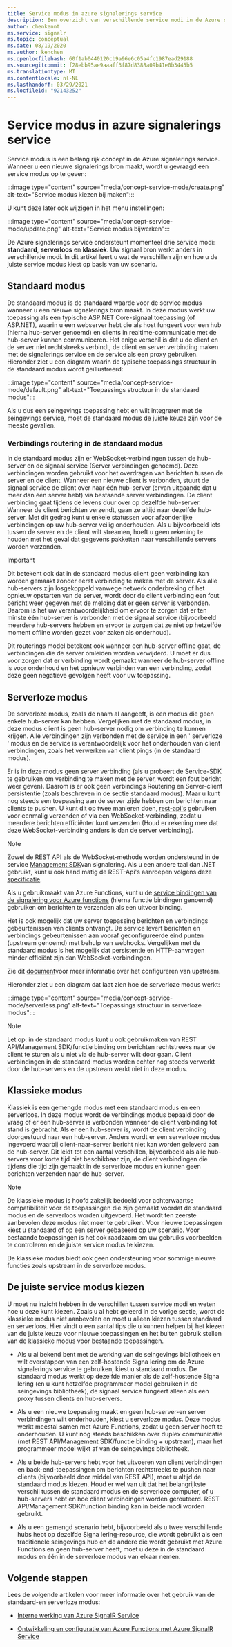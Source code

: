 ```yaml
---
title: Service modus in azure signalerings service
description: Een overzicht van verschillende service modi in de Azure signalerings service, waarin de verschillen en de toepasselijke gebruikers scenario's worden uitgelegd
author: chenkennt
ms.service: signalr
ms.topic: conceptual
ms.date: 08/19/2020
ms.author: kenchen
ms.openlocfilehash: 60f1ab0440120cb9a96e6c05a4fc1987ead29188
ms.sourcegitcommit: f28ebb95ae9aaaff3f87d8388a09b41e0b3445b5
ms.translationtype: MT
ms.contentlocale: nl-NL
ms.lasthandoff: 03/29/2021
ms.locfileid: "92143252"
---
```

# <a name="service-mode-in-azure-signalr-service"></a>Service modus in azure signalerings service

Service modus is een belang rijk concept in de Azure signalerings service. Wanneer u een nieuwe signalerings bron maakt, wordt u gevraagd een service modus op te geven:

:::image type="content" source="media/concept-service-mode/create.png" alt-text="Service modus kiezen bij maken":::

U kunt deze later ook wijzigen in het menu instellingen:

:::image type="content" source="media/concept-service-mode/update.png" alt-text="Service modus bijwerken":::

De Azure signalerings service ondersteunt momenteel drie service modi: **standaard**, **serverloos** en **klassiek**. Uw signaal bron werkt anders in verschillende modi. In dit artikel leert u wat de verschillen zijn en hoe u de juiste service modus kiest op basis van uw scenario.

## <a name="default-mode"></a>Standaard modus

De standaard modus is de standaard waarde voor de service modus wanneer u een nieuwe signalerings bron maakt. In deze modus werkt uw toepassing als een typische ASP.NET Core-signaal toepassing (of ASP.NET), waarin u een webserver hebt die als host fungeert voor een hub (hierna hub-server genoemd) en clients in realtime-communicatie met de hub-server kunnen communiceren. Het enige verschil is dat u de client en de server niet rechtstreeks verbindt, de client en server verbinding maken met de signalerings service en de service als een proxy gebruiken. Hieronder ziet u een diagram waarin de typische toepassings structuur in de standaard modus wordt geïllustreerd:

:::image type="content" source="media/concept-service-mode/default.png" alt-text="Toepassings structuur in de standaard modus":::

Als u dus een seingevings toepassing hebt en wilt integreren met de seingevings service, moet de standaard modus de juiste keuze zijn voor de meeste gevallen.

### <a name="connection-routing-in-default-mode"></a>Verbindings routering in de standaard modus

In de standaard modus zijn er WebSocket-verbindingen tussen de hub-server en de signaal service (Server verbindingen genoemd). Deze verbindingen worden gebruikt voor het overdragen van berichten tussen de server en de client. Wanneer een nieuwe client is verbonden, stuurt de signaal service de client over naar één hub-server (ervan uitgaande dat u meer dan één server hebt) via bestaande server verbindingen. De client verbinding gaat tijdens de levens duur over op dezelfde hub-server. Wanneer de client berichten verzendt, gaan ze altijd naar dezelfde hub-server. Met dit gedrag kunt u enkele statussen voor afzonderlijke verbindingen op uw hub-server veilig onderhouden. Als u bijvoorbeeld iets tussen de server en de client wilt streamen, hoeft u geen rekening te houden met het geval dat gegevens pakketten naar verschillende servers worden verzonden.

> [!IMPORTANT]
> Dit betekent ook dat in de standaard modus client geen verbinding kan worden gemaakt zonder eerst verbinding te maken met de server. Als alle hub-servers zijn losgekoppeld vanwege netwerk onderbreking of het opnieuw opstarten van de server, wordt door de client verbinding een fout bericht weer gegeven met de melding dat er geen server is verbonden. Daarom is het uw verantwoordelijkheid om ervoor te zorgen dat er ten minste één hub-server is verbonden met de signaal service (bijvoorbeeld meerdere hub-servers hebben en ervoor te zorgen dat ze niet op hetzelfde moment offline worden gezet voor zaken als onderhoud).

Dit routerings model betekent ook wanneer een hub-server offline gaat, de verbindingen die de server omleiden worden verwijderd. U moet er dus voor zorgen dat er verbinding wordt gemaakt wanneer de hub-server offline is voor onderhoud en het opnieuw verbinden van een verbinding, zodat deze geen negatieve gevolgen heeft voor uw toepassing.

## <a name="serverless-mode"></a>Serverloze modus

De serverloze modus, zoals de naam al aangeeft, is een modus die geen enkele hub-server kan hebben. Vergelijken met de standaard modus, in deze modus client is geen hub-server nodig om verbinding te kunnen krijgen. Alle verbindingen zijn verbonden met de service in een ' serverloze ' modus en de service is verantwoordelijk voor het onderhouden van client verbindingen, zoals het verwerken van client pings (in de standaard modus).

Er is in deze modus geen server verbinding (als u probeert de Service-SDK te gebruiken om verbinding te maken met de server, wordt een fout bericht weer geven). Daarom is er ook geen verbindings Routering en Server-client persistentie (zoals beschreven in de sectie standaard modus). Maar u kunt nog steeds een toepassing aan de server zijde hebben om berichten naar clients te pushen. U kunt dit op twee manieren doen, [rest-api's](https://github.com/Azure/azure-signalr/blob/dev/docs/rest-api.md) gebruiken voor eenmalig verzenden of via een WebSocket-verbinding, zodat u meerdere berichten efficiënter kunt verzenden (Houd er rekening mee dat deze WebSocket-verbinding anders is dan de server verbinding).

> [!NOTE]
> Zowel de REST API als de WebSocket-methode worden ondersteund in de service [Management SDK](https://github.com/Azure/azure-signalr/blob/dev/docs/management-sdk-guide.md)van signalering. Als u een andere taal dan .NET gebruikt, kunt u ook hand matig de REST-Api's aanroepen volgens deze [specificatie](https://github.com/Azure/azure-signalr/blob/dev/docs/rest-api.md).
>
> Als u gebruikmaakt van Azure Functions, kunt u de [service bindingen van de signalering voor Azure functions](../azure-functions/functions-bindings-signalr-service.md) (hierna functie bindingen genoemd) gebruiken om berichten te verzenden als een uitvoer binding.

Het is ook mogelijk dat uw server toepassing berichten en verbindings gebeurtenissen van clients ontvangt. De service levert berichten en verbindings gebeurtenissen aan vooraf geconfigureerde eind punten (upstream genoemd) met behulp van webhooks. Vergelijken met de standaard modus is het mogelijk dat persistentie en HTTP-aanvragen minder efficiënt zijn dan WebSocket-verbindingen.

Zie dit [document](./concept-upstream.md)voor meer informatie over het configureren van upstream.

Hieronder ziet u een diagram dat laat zien hoe de serverloze modus werkt:

:::image type="content" source="media/concept-service-mode/serverless.png" alt-text="Toepassings structuur in serverloze modus":::

> [!NOTE]
> Let op: in de standaard modus kunt u ook gebruikmaken van REST API/Management SDK/functie binding om berichten rechtstreeks naar de client te sturen als u niet via de hub-server wilt door gaan. Client verbindingen in de standaard modus worden echter nog steeds verwerkt door de hub-servers en de upstream werkt niet in deze modus.

## <a name="classic-mode"></a>Klassieke modus

Klassiek is een gemengde modus met een standaard modus en een serverloos. In deze modus wordt de verbindings modus bepaald door de vraag of er een hub-server is verbonden wanneer de client verbinding tot stand is gebracht. Als er een hub-server is, wordt de client verbinding doorgestuurd naar een hub-server. Anders wordt er een serverloze modus ingevoerd waarbij client-naar-server bericht niet kan worden geleverd aan de hub-server. Dit leidt tot een aantal verschillen, bijvoorbeeld als alle hub-servers voor korte tijd niet beschikbaar zijn, de client verbindingen die tijdens die tijd zijn gemaakt in de serverloze modus en kunnen geen berichten verzenden naar de hub-server.

> [!NOTE]
> De klassieke modus is hoofd zakelijk bedoeld voor achterwaartse compatibiliteit voor de toepassingen die zijn gemaakt voordat de standaard modus en de serverloos worden uitgevoerd. Het wordt ten zeerste aanbevolen deze modus niet meer te gebruiken. Voor nieuwe toepassingen kiest u standaard of op een server gebaseerd op uw scenario. Voor bestaande toepassingen is het ook raadzaam om uw gebruiks voorbeelden te controleren en de juiste service modus te kiezen.

De klassieke modus biedt ook geen ondersteuning voor sommige nieuwe functies zoals upstream in de serverloze modus.

## <a name="choose-the-right-service-mode"></a>De juiste service modus kiezen

U moet nu inzicht hebben in de verschillen tussen service modi en weten hoe u deze kunt kiezen. Zoals u al hebt geleerd in de vorige sectie, wordt de klassieke modus niet aanbevolen en moet u alleen kiezen tussen standaard en serverloos. Hier vindt u een aantal tips die u kunnen helpen bij het kiezen van de juiste keuze voor nieuwe toepassingen en het buiten gebruik stellen van de klassieke modus voor bestaande toepassingen.

* Als u al bekend bent met de werking van de seingevings bibliotheek en wilt overstappen van een zelf-hostende Signa lering om de Azure signalerings service te gebruiken, kiest u standaard modus. De standaard modus werkt op dezelfde manier als de zelf-hostende Signa lering (en u kunt hetzelfde programmeer model gebruiken in de seingevings bibliotheek), de signaal service fungeert alleen als een proxy tussen clients en hub-servers.

* Als u een nieuwe toepassing maakt en geen hub-server-en server verbindingen wilt onderhouden, kiest u serverloze modus. Deze modus werkt meestal samen met Azure Functions, zodat u geen server hoeft te onderhouden. U kunt nog steeds beschikken over duplex communicatie (met REST API/Management SDK/functie binding + upstream), maar het programmeer model wijkt af van de seingevings bibliotheek.

* Als u beide hub-servers hebt voor het uitvoeren van client verbindingen en back-end-toepassingen om berichten rechtstreeks te pushen naar clients (bijvoorbeeld door middel van REST API), moet u altijd de standaard modus kiezen. Houd er wel van uit dat het belangrijkste verschil tussen de standaard modus en de serverloze computer, of u hub-servers hebt en hoe client verbindingen worden gerouteerd. REST API/Management SDK/function binding kan in beide modi worden gebruikt.

* Als u een gemengd scenario hebt, bijvoorbeeld als u twee verschillende hubs hebt op dezelfde Signa lering-resource, die wordt gebruikt als een traditionele seingevings hub en de andere die wordt gebruikt met Azure Functions en geen hub-server heeft, moet u deze in de standaard modus en één in de serverloze modus van elkaar nemen.

## <a name="next-steps"></a>Volgende stappen

Lees de volgende artikelen voor meer informatie over het gebruik van de standaard-en serverloze modus:

* [Interne werking van Azure SignalR Service](signalr-concept-internals.md)

* [Ontwikkeling en configuratie van Azure Functions met Azure SignalR Service](signalr-concept-serverless-development-config.md)